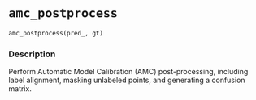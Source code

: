 # `amc_postprocess`

```python
amc_postprocess(pred_, gt)
```

### Description

Perform Automatic Model Calibration (AMC) post-processing, including label alignment, masking unlabeled points, and generating a confusion matrix.

